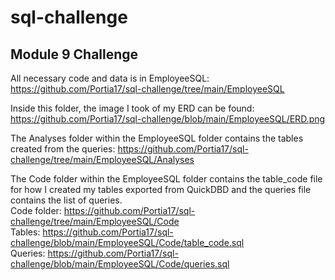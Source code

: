 # sql-challenge
## Module 9 Challenge
All necessary code and data is in EmployeeSQL: https://github.com/Portia17/sql-challenge/tree/main/EmployeeSQL <br /> 

Inside this folder, the image I took of my ERD can be found: https://github.com/Portia17/sql-challenge/blob/main/EmployeeSQL/ERD.png <br /> 

The Analyses folder within the EmployeeSQL folder contains the tables created from the queries: https://github.com/Portia17/sql-challenge/tree/main/EmployeeSQL/Analyses <br /> 

The Code folder within the EmployeeSQL folder contains the table_code file for how I created my tables exported from QuickDBD and the queries file contains the list of queries. <br /> 
Code folder: https://github.com/Portia17/sql-challenge/tree/main/EmployeeSQL/Code <br /> 
Tables: https://github.com/Portia17/sql-challenge/blob/main/EmployeeSQL/Code/table_code.sql <br /> 
Queries: https://github.com/Portia17/sql-challenge/blob/main/EmployeeSQL/Code/queries.sql <br /> 

